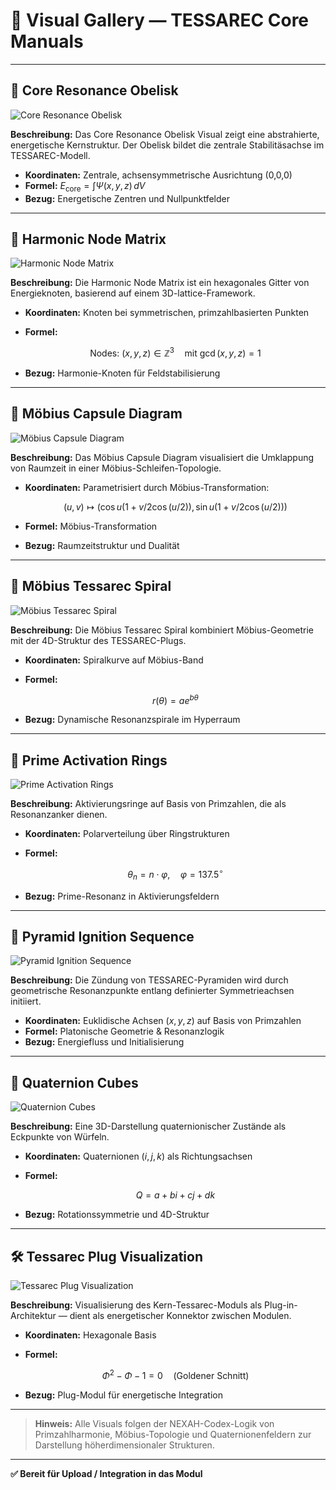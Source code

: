 # 🎨 Visual Gallery — TESSAREC Core Manuals

---

## 🧢 Core Resonance Obelisk

![Core Resonance Obelisk](./visuals/core_resonance_obelisk.png)

**Beschreibung:**
Das Core Resonance Obelisk Visual zeigt eine abstrahierte, energetische Kernstruktur. Der Obelisk bildet die zentrale Stabilitäsachse im TESSAREC-Modell.

* **Koordinaten:** Zentrale, achsensymmetrische Ausrichtung (0,0,0)
* **Formel:** $E_{\text{core}} = \int \Psi(x,y,z) \, dV$
* **Bezug:** Energetische Zentren und Nullpunktfelder

---

## 🔷 Harmonic Node Matrix

![Harmonic Node Matrix](./visuals/harmonic_node_matrix.png)

**Beschreibung:**
Die Harmonic Node Matrix ist ein hexagonales Gitter von Energieknoten, basierend auf einem 3D-lattice-Framework.

* **Koordinaten:** Knoten bei symmetrischen, primzahlbasierten Punkten
* **Formel:**

  $$
  \text{Nodes: } (x, y, z) \in \mathbb{Z}^3 \quad \text{mit } \gcd(x,y,z) = 1
  $$
* **Bezug:** Harmonie-Knoten für Feldstabilisierung

---

## 🎀 Möbius Capsule Diagram

![Möbius Capsule Diagram](./visuals/mobius_capsule_diagram.svg)

**Beschreibung:**
Das Möbius Capsule Diagram visualisiert die Umklappung von Raumzeit in einer Möbius-Schleifen-Topologie.

* **Koordinaten:** Parametrisiert durch Möbius-Transformation:

  $$
  (u, v) \mapsto (\cos u (1 + v/2 \cos(u/2)), \sin u (1 + v/2 \cos(u/2)))
  $$
* **Formel:** Möbius-Transformation
* **Bezug:** Raumzeitstruktur und Dualität

---

## 🎀 Möbius Tessarec Spiral

![Möbius Tessarec Spiral](./visuals/mobius_tessarec_spiral.png)

**Beschreibung:**
Die Möbius Tessarec Spiral kombiniert Möbius-Geometrie mit der 4D-Struktur des TESSAREC-Plugs.

* **Koordinaten:** Spiralkurve auf Möbius-Band
* **Formel:**

  $$
  r(\theta) = a e^{b \theta}
  $$
* **Bezug:** Dynamische Resonanzspirale im Hyperraum

---

## 🔵 Prime Activation Rings

![Prime Activation Rings](./visuals/prime_activation_rings.svg)

**Beschreibung:**
Aktivierungsringe auf Basis von Primzahlen, die als Resonanzanker dienen.

* **Koordinaten:** Polarverteilung über Ringstrukturen
* **Formel:**

  $$
  \theta_n = n \cdot \varphi, \quad \varphi = 137.5^\circ
  $$
* **Bezug:** Prime-Resonanz in Aktivierungsfeldern

---

## 🔺 Pyramid Ignition Sequence

![Pyramid Ignition Sequence](./visuals/pyramid_ignition_sequence.svg)

**Beschreibung:**
Die Zündung von TESSAREC-Pyramiden wird durch geometrische Resonanzpunkte entlang definierter Symmetrieachsen initiiert.

* **Koordinaten:** Euklidische Achsen ($x, y, z$) auf Basis von Primzahlen
* **Formel:** Platonische Geometrie & Resonanzlogik
* **Bezug:** Energiefluss und Initialisierung

---

## 🧲 Quaternion Cubes

![Quaternion Cubes](./visuals/quaternion_cubes.png)

**Beschreibung:**
Eine 3D-Darstellung quaternionischer Zustände als Eckpunkte von Würfeln.

* **Koordinaten:** Quaternionen ($i, j, k$) als Richtungsachsen
* **Formel:**

  $$
  Q = a + bi + cj + dk
  $$
* **Bezug:** Rotationssymmetrie und 4D-Struktur

---

## 🛠️ Tessarec Plug Visualization

![Tessarec Plug Visualization](./visuals/tessarec_plug_visualization.png)

**Beschreibung:**
Visualisierung des Kern-Tessarec-Moduls als Plug-in-Architektur — dient als energetischer Konnektor zwischen Modulen.

* **Koordinaten:** Hexagonale Basis
* **Formel:**

  $$
  \Phi^2 - \Phi - 1 = 0 \quad (\text{Goldener Schnitt})
  $$
* **Bezug:** Plug-Modul für energetische Integration

---

> **Hinweis:** Alle Visuals folgen der NEXAH-Codex-Logik von Primzahlharmonie, Möbius-Topologie und Quaternionenfeldern zur Darstellung höherdimensionaler Strukturen.

---

**✅ Bereit für Upload / Integration in das Modul**
